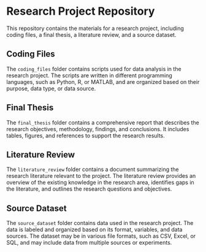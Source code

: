 # Research Project Repository

This repository contains the materials for a research project, including coding files, a final thesis, a literature review, and a source dataset.

## Coding Files

The `coding_files` folder contains scripts used for data analysis in the research project. The scripts are written in different programming languages, such as Python, R, or MATLAB, and are organized based on their purpose, data type, or data source.

## Final Thesis

The `final_thesis` folder contains a comprehensive report that describes the research objectives, methodology, findings, and conclusions. It includes tables, figures, and references to support the research results.

## Literature Review

The `literature_review` folder contains a document summarizing the research literature relevant to the project. The literature review provides an overview of the existing knowledge in the research area, identifies gaps in the literature, and outlines the research questions and objectives.

## Source Dataset

The `source_dataset` folder contains data used in the research project. The data is labeled and organized based on its format, variables, and data sources. The dataset may be in various file formats, such as CSV, Excel, or SQL, and may include data from multiple sources or experiments.